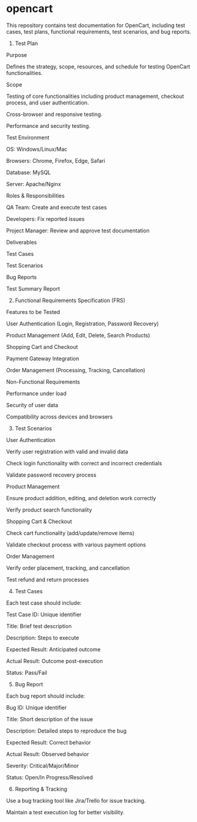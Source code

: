 # opencart


This repository contains test documentation for OpenCart, including test cases, test plans, functional requirements, test scenarios, and bug reports.

1. Test Plan

Purpose

Defines the strategy, scope, resources, and schedule for testing OpenCart functionalities.

Scope

Testing of core functionalities including product management, checkout process, and user authentication.

Cross-browser and responsive testing.

Performance and security testing.

Test Environment

OS: Windows/Linux/Mac

Browsers: Chrome, Firefox, Edge, Safari

Database: MySQL

Server: Apache/Nginx

Roles & Responsibilities

QA Team: Create and execute test cases

Developers: Fix reported issues

Project Manager: Review and approve test documentation

Deliverables

Test Cases

Test Scenarios

Bug Reports

Test Summary Report

2. Functional Requirements Specification (FRS)

Features to be Tested

User Authentication (Login, Registration, Password Recovery)

Product Management (Add, Edit, Delete, Search Products)

Shopping Cart and Checkout

Payment Gateway Integration

Order Management (Processing, Tracking, Cancellation)

Non-Functional Requirements

Performance under load

Security of user data

Compatibility across devices and browsers

3. Test Scenarios

User Authentication

Verify user registration with valid and invalid data

Check login functionality with correct and incorrect credentials

Validate password recovery process

Product Management

Ensure product addition, editing, and deletion work correctly

Verify product search functionality

Shopping Cart & Checkout

Check cart functionality (add/update/remove items)

Validate checkout process with various payment options

Order Management

Verify order placement, tracking, and cancellation

Test refund and return processes

4. Test Cases

Each test case should include:

Test Case ID: Unique identifier

Title: Brief test description

Description: Steps to execute

Expected Result: Anticipated outcome

Actual Result: Outcome post-execution

Status: Pass/Fail

5. Bug Report

Each bug report should include:

Bug ID: Unique identifier

Title: Short description of the issue

Description: Detailed steps to reproduce the bug

Expected Result: Correct behavior

Actual Result: Observed behavior

Severity: Critical/Major/Minor

Status: Open/In Progress/Resolved

6. Reporting & Tracking

Use a bug tracking tool like Jira/Trello for issue tracking.

Maintain a test execution log for better visibility.
